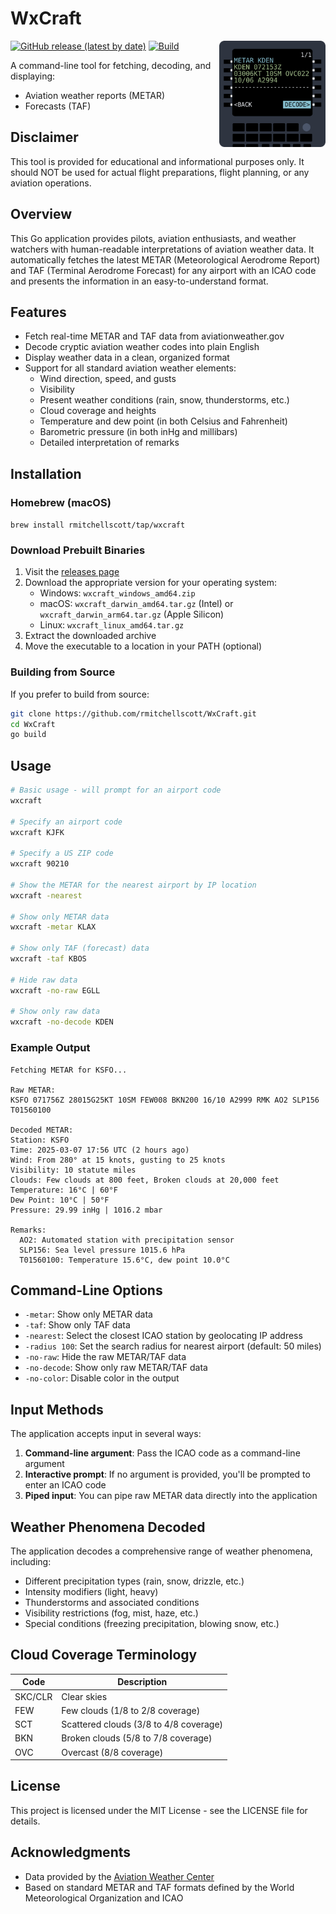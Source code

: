 # WxCraft
<img src="assets/logo.svg" alt="WxCraft Icon" width="170" align="right">

[![GitHub release (latest by date)](https://img.shields.io/github/v/release/rmitchellscott/WxCraft)](https://github.com/rmitchellscott/WxCraft/releases)
[![Build](https://github.com/rmitchellscott/WxCraft/actions/workflows/build.yaml/badge.svg)](https://github.com/rmitchellscott/WxCraft/actions/workflows/build.yaml)

A command-line tool for fetching, decoding, and displaying: 
- Aviation weather reports (METAR)
- Forecasts (TAF)

## Disclaimer
This tool is provided for educational and informational purposes only. It should NOT be used for actual flight preparations, flight planning, or any aviation operations. 

## Overview

This Go application provides pilots, aviation enthusiasts, and weather watchers with human-readable interpretations of aviation weather data. It automatically fetches the latest METAR (Meteorological Aerodrome Report) and TAF (Terminal Aerodrome Forecast) for any airport with an ICAO code and presents the information in an easy-to-understand format.

## Features

- Fetch real-time METAR and TAF data from aviationweather.gov
- Decode cryptic aviation weather codes into plain English
- Display weather data in a clean, organized format
- Support for all standard aviation weather elements:
  - Wind direction, speed, and gusts
  - Visibility
  - Present weather conditions (rain, snow, thunderstorms, etc.)
  - Cloud coverage and heights
  - Temperature and dew point (in both Celsius and Fahrenheit)
  - Barometric pressure (in both inHg and millibars)
  - Detailed interpretation of remarks

## Installation

### Homebrew (macOS)
`brew install rmitchellscott/tap/wxcraft`

### Download Prebuilt Binaries

1. Visit the [releases page](https://github.com/rmitchellscott/WxCraft/releases)
2. Download the appropriate version for your operating system:
   - Windows: `wxcraft_windows_amd64.zip`
   - macOS: `wxcraft_darwin_amd64.tar.gz` (Intel) or `wxcraft_darwin_arm64.tar.gz` (Apple Silicon)
   - Linux: `wxcraft_linux_amd64.tar.gz`
3. Extract the downloaded archive
4. Move the executable to a location in your PATH (optional)

### Building from Source

If you prefer to build from source:

```bash
git clone https://github.com/rmitchellscott/WxCraft.git
cd WxCraft
go build
```

## Usage

```bash
# Basic usage - will prompt for an airport code
wxcraft

# Specify an airport code
wxcraft KJFK

# Specify a US ZIP code
wxcraft 90210

# Show the METAR for the nearest airport by IP location
wxcraft -nearest

# Show only METAR data
wxcraft -metar KLAX

# Show only TAF (forecast) data
wxcraft -taf KBOS

# Hide raw data
wxcraft -no-raw EGLL

# Show only raw data
wxcraft -no-decode KDEN
```

### Example Output

```
Fetching METAR for KSFO...

Raw METAR:
KSFO 071756Z 28015G25KT 10SM FEW008 BKN200 16/10 A2999 RMK AO2 SLP156 T01560100

Decoded METAR:
Station: KSFO
Time: 2025-03-07 17:56 UTC (2 hours ago)
Wind: From 280° at 15 knots, gusting to 25 knots
Visibility: 10 statute miles
Clouds: Few clouds at 800 feet, Broken clouds at 20,000 feet
Temperature: 16°C | 60°F
Dew Point: 10°C | 50°F
Pressure: 29.99 inHg | 1016.2 mbar

Remarks:
  AO2: Automated station with precipitation sensor
  SLP156: Sea level pressure 1015.6 hPa
  T01560100: Temperature 15.6°C, dew point 10.0°C
```

## Command-Line Options

- `-metar`: Show only METAR data
- `-taf`: Show only TAF data
- `-nearest`: Select the closest ICAO station by geolocating IP address
- `-radius 100`: Set the search radius for nearest airport (default: 50 miles)
- `-no-raw`: Hide the raw METAR/TAF data
- `-no-decode`: Show only raw METAR/TAF data
- `-no-color`: Disable color in the output

## Input Methods

The application accepts input in several ways:

1. **Command-line argument**: Pass the ICAO code as a command-line argument
2. **Interactive prompt**: If no argument is provided, you'll be prompted to enter an ICAO code
3. **Piped input**: You can pipe raw METAR data directly into the application

## Weather Phenomena Decoded

The application decodes a comprehensive range of weather phenomena, including:

- Different precipitation types (rain, snow, drizzle, etc.)
- Intensity modifiers (light, heavy)
- Thunderstorms and associated conditions
- Visibility restrictions (fog, mist, haze, etc.)
- Special conditions (freezing precipitation, blowing snow, etc.)

## Cloud Coverage Terminology

| Code | Description |
|------|-------------|
| SKC/CLR | Clear skies |
| FEW | Few clouds (1/8 to 2/8 coverage) |
| SCT | Scattered clouds (3/8 to 4/8 coverage) |
| BKN | Broken clouds (5/8 to 7/8 coverage) |
| OVC | Overcast (8/8 coverage) |

## License

This project is licensed under the MIT License - see the LICENSE file for details.

## Acknowledgments

- Data provided by the [Aviation Weather Center](https://aviationweather.gov/)
- Based on standard METAR and TAF formats defined by the World Meteorological Organization and ICAO
